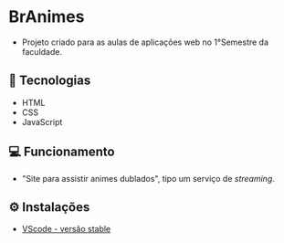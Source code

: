 # BrAnimes
- Projeto criado para as aulas de aplicações web no 1°Semestre da faculdade.

## :rocket: Tecnologias
- HTML
- CSS
- JavaScript

## :computer: Funcionamento
- "Site para assistir animes dublados", tipo um serviço de *_streaming_*. 

## :gear: Instalações
- [VScode - versão stable](https://code.visualstudio.com/) 
